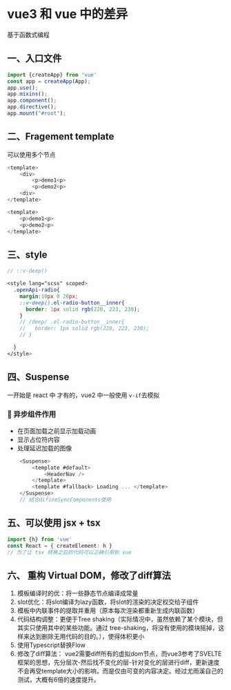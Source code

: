 # vue3 和 vue 中的差异

基于函数式编程

## 一、入口文件

```js
import {createApp} from 'vue'
const app = createApp(App);
app.use();
app.mixins();
app.component();
app.directive();
app.mount("#root");
```

## 二、Fragement template

可以使用多个节点

```js
<template>
    <div>
        <p>demo1<p>
        <p>demo2<p>
    <div>
</template>
```

```js
<template>
    <p>demo1<p>
    <p>demo2<p>
</template>
```

## 三、style

```scss
// ::v-deep()

<style lang="scss" scoped>
  .openApi-radio{
    margin:10px 0 20px;
    ::v-deep().el-radio-button__inner{
      border: 1px solid rgb(220, 223, 230);
    }
    // /deep/ .el-radio-button__inner{
    //   border: 1px solid rgb(220, 223, 230);
    // }

  }
</style>
```

## 四、Suspense

一开始是 react 中 才有的，vue2 中一般使用 `v-if`去模拟

### 🐩 异步组件作用

- 在页面加载之前显示加载动画
- 显示占位符内容
- 处理延迟加载的图像

```ts
    <Suspense>
        <template #default>
            <HeaderNav />
        </template>
        <template #fallback> Loading ... </template>
    </Suspense>
    // 结合difineSyncComponents使用
```

<!-- ## 所有的数据都代理到proxy上 -->

## 五、可以使用 jsx + tsx

```ts
import {h} from 'vue'
const React = { createElement: h }
// 为了让 tsx 转换之后的代码可以正确引用到 vue
```

## 六、 重构 Virtual DOM，修改了diff算法
1. 模板编译时的优：将一些静态节点编译成常量
2. slot优化：将slot编译为lazy函数，将slot的渲染的决定权交给子组件
3. 模板中内联事件的提取并重用（原本每次渲染都重新生成内联函数）
4. 代码结构调整：更便于Tree shaking（实际情况中，虽然依赖了某个模块，但其实只使用其中的某些功能。通过 tree-shaking，将没有使用的模块摇掉，这样来达到删除无用代码的目的。），使得体积更小
5. 使用Typescript替换Flow
6. 修改了diff算法： vue2需要diff所有的虚拟dom节点，而vue3参考了SVELTE框架的思想，先分层次-然后找不变化的层-针对变化的层进行diff，更新速度不会再受template大小的影响，而是仅由可变的内容决定。经过尤雨溪自己的测试，大概有6倍的速度提升。